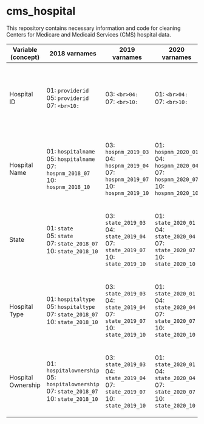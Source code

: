 # cms_hospital
This repository contains necessary information and code for cleaning Centers for Medicare and Medicaid Services (CMS) hospital data. 

| Variable (concept) | 2018 varnames                                             | 2019 varnames                                             | 2020 varnames                                             | 2021 varnames                                                          | 2022 varnames                                             | 2023 varnames                                                                  | 2024 varnames                                             | 2025 varnames                          |
|--------------------|-----------------------------------------------------------|-----------------------------------------------------------|-----------------------------------------------------------|-------------------------------------------------------------------------|-----------------------------------------------------------|-------------------------------------------------------------------------------|-----------------------------------------------------------|---------------------------------------|
| Hospital ID        | 01: `providerid`<br>05: `providerid`<br>07: ``<br>10: `` | 03: ``<br>04: ``<br>07: ``<br>10: `` | 01: ``<br>04: ``<br>07: ``<br>10: `` | 01: `hospid_2021_01`<br>03: `hospid_2021_03`<br>04: `hospid_2021_04`<br>07: `hospid_2021_07`<br>10: `hospid_2021_10` | 01: `hospid_2022_01`<br>04: `hospid_2022_04`<br>07: `hospid_2022_07`<br>10: `hospid_2022_10` | 01: `hospid_2023_01`<br>04: `hospid_2023_04`<br>07: `hospid_2023_07`<br>10: `hospid_2023_10`<br>11: `hospid_2023_11` | 01: `hospid_2024_01`<br>04: `hospid_2024_04`<br>07: `hospid_2024_07`<br>10: `hospid_2024_10` | 02: `hospid_2025_02`<br>04: `hospid_2025_04`<br>08: `hospid_2025_08` |
| Hospital Name      | 01: `hospitalname`<br>05: `hospitalname`<br>07: `hospnm_2018_07`<br>10: `hospnm_2018_10` | 03: `hospnm_2019_03`<br>04: `hospnm_2019_04`<br>07: `hospnm_2019_07`<br>10: `hospnm_2019_10` | 01: `hospnm_2020_01`<br>04: `hospnm_2020_04`<br>07: `hospnm_2020_07`<br>10: `hospnm_2020_10` | 01: `hospnm_2021_01`<br>03: `hospnm_2021_03`<br>04: `hospnm_2021_04`<br>07: `hospnm_2021_07`<br>10: `hospnm_2021_10` | 01: `hospnm_2022_01`<br>04: `hospnm_2022_04`<br>07: `hospnm_2022_07`<br>10: `hospnm_2022_10` | 01: `hospnm_2023_01`<br>04: `hospnm_2023_04`<br>07: `hospnm_2023_07`<br>10: `hospnm_2023_10`<br>11: `hospnm_2023_11` | 01: `hospnm_2024_01`<br>04: `hospnm_2024_04`<br>07: `hospnm_2024_07`<br>10: `hospnm_2024_10` | 02: `hospnm_2025_02`<br>04: `hospnm_2025_04`<br>08: `hospnm_2025_08` |
| State              | 01: `state`<br>05: `state`<br>07: `state_2018_07`<br>10: `state_2018_10`     | 03: `state_2019_03`<br>04: `state_2019_04`<br>07: `state_2019_07`<br>10: `state_2019_10`     | 01: `state_2020_01`<br>04: `state_2020_04`<br>07: `state_2020_07`<br>10: `state_2020_10`     | 01: `state_2021_01`<br>03: `state_2021_03`<br>04: `state_2021_04`<br>07: `state_2021_07`<br>10: `state_2021_10`     | 01: `state_2022_01`<br>04: `state_2022_04`<br>07: `state_2022_07`<br>10: `state_2022_10`     | 01: `state_2023_01`<br>04: `state_2023_04`<br>07: `state_2023_07`<br>10: `state_2023_10`<br>11: `state_2023_11`     | 01: `state_2024_01`<br>04: `state_2024_04`<br>07: `state_2024_07`<br>10: `state_2024_10`     | 02: `state_2025_02`<br>04: `state_2025_04`<br>08: `state_2025_08` |
| Hospital Type              | 01: `hospitaltype`<br>05: `hospitaltype`<br>07: `state_2018_07`<br>10: `state_2018_10`     | 03: `state_2019_03`<br>04: `state_2019_04`<br>07: `state_2019_07`<br>10: `state_2019_10`     | 01: `state_2020_01`<br>04: `state_2020_04`<br>07: `state_2020_07`<br>10: `state_2020_10`     | 01: `state_2021_01`<br>03: `state_2021_03`<br>04: `state_2021_04`<br>07: `state_2021_07`<br>10: `state_2021_10`     | 01: `state_2022_01`<br>04: `state_2022_04`<br>07: `state_2022_07`<br>10: `state_2022_10`     | 01: `state_2023_01`<br>04: `state_2023_04`<br>07: `state_2023_07`<br>10: `state_2023_10`<br>11: `state_2023_11`     | 01: `state_2024_01`<br>04: `state_2024_04`<br>07: `state_2024_07`<br>10: `state_2024_10`     | 02: `state_2025_02`<br>04: `state_2025_04`<br>08: `state_2025_08` |
| Hospital Ownership             | 01: `hospitalownership`<br>05: `hospitalownership`<br>07: `state_2018_07`<br>10: `state_2018_10`     | 03: `state_2019_03`<br>04: `state_2019_04`<br>07: `state_2019_07`<br>10: `state_2019_10`     | 01: `state_2020_01`<br>04: `state_2020_04`<br>07: `state_2020_07`<br>10: `state_2020_10`     | 01: `state_2021_01`<br>03: `state_2021_03`<br>04: `state_2021_04`<br>07: `state_2021_07`<br>10: `state_2021_10`     | 01: `state_2022_01`<br>04: `state_2022_04`<br>07: `state_2022_07`<br>10: `state_2022_10`     | 01: `state_2023_01`<br>04: `state_2023_04`<br>07: `state_2023_07`<br>10: `state_2023_10`<br>11: `state_2023_11`     | 01: `state_2024_01`<br>04: `state_2024_04`<br>07: `state_2024_07`<br>10: `state_2024_10`     | 02: `state_2025_02`<br>04: `state_2025_04`<br>08: `state_2025_08` |
